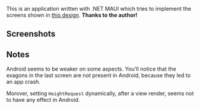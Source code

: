 This is an application written with .NET MAUI which tries to implement the screens shown in [this design](https://dribbble.com/shots/19153569-Mobile-App-iOS-Android-UI).
**Thanks to the author!**

## Screenshots

## Notes

Android seems to be weaker on some aspects.
You'll notice that the exagons in the last screen are not present in Android, because they led to an app crash.

Morover, setting `HeightRequest` dynamically, after a view render, seems not to have any effect in Android.